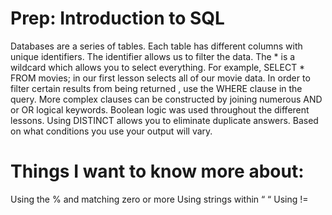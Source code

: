 # Prep: Introduction to SQL

Databases are a series of tables.  Each table has different columns with unique identifiers.  The identifier allows us to filter the data. The * is a wildcard which allows you to select everything.  For example, SELECT * FROM movies; in our first lesson selects all of our movie data.  In order to filter certain results from being returned , use the WHERE clause in the query.  More complex clauses can be constructed by joining numerous AND or OR logical keywords.  Boolean logic was used throughout the different lessons.  Using DISTINCT allows you to eliminate duplicate answers.  Based on what conditions you use your output will vary. 


# Things I want to know more about:
Using the % and matching zero or more
Using strings within “ “
Using !=
